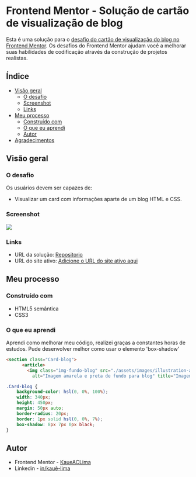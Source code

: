 # Frontend Mentor - Solução de cartão de visualização de blog

Esta é uma solução para o [desafio do cartão de visualização do blog no Frontend Mentor](https://www.frontendmentor.io/challenges/blog-preview-card-ckPaj01IcS). Os desafios do Frontend Mentor ajudam você a melhorar suas habilidades de codificação através da construção de projetos realistas.

## Índice

- [Visão geral](#visão-geral)
  - [O desafio](#o-desafio)
  - [Screenshot](#screenshot)
  - [Links](#links)
- [Meu processo](#meu-processo)
  - [Construído com](#construido-com)
  - [O que eu aprendi](#o-que-eu-aprendi)
  - [Autor](#autor)
- [Agradecimentos](#agradecimentos)

## Visão geral

### O desafio

Os usuários devem ser capazes de:

- Visualizar um card com informações aparte de um blog HTML e CSS.


### Screenshot

![](./assets/images/screenshot-fundo.jpg)

### Links

- URL da solução: [Repositorio]([https://your-solution-url.com](https://github.com/KaueACLima/projeto-card-blog-principal))
- URL do site ativo: [Adicione o URL do site ativo aqui](https://your-live-site-url.com)

## Meu processo

### Construído com

- HTML5 semântica
- CSS3

### O que eu aprendi

Aprendi como melhorar meu código, realizei graças a constantes horas de estudos. Pude desenvolver melhor como usar o elemento 'box-shadow'

```html
<section class="Card-blog">
      <article>
        <img class="img-fundo-blog" src="./assets/images/illustration-article.svg"
          alt="Imagem amarela e preta de fundo para blog" title="Imagem amarela e preta de fundo para blog">
```
```css
.Card-blog {
    background-color: hsl(0, 0%, 100%);
    width: 340px;
    height: 450px;
    margin: 50px auto;
    border-radius: 20px;
    border: 1px solid hsl(0, 0%, 7%);
    box-shadow: 8px 7px 0px black;
}
```

## Autor

- Frontend Mentor - [KaueACLima](https://www.frontendmentor.io/profile/KaueACLima)
- Linkedin - [in/kauê-lima](https://www.linkedin.com/in/kau%C3%AA-lima-234515182/)
